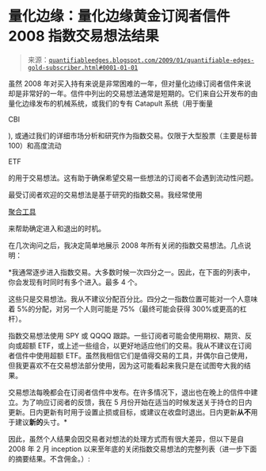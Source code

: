 <!--yml

类别：未分类

日期：2024-05-18 13:29:19

-->

# 量化边缘：量化边缘黄金订阅者信件 2008 指数交易想法结果

> 来源：[`quantifiableedges.blogspot.com/2009/01/quantifiable-edges-gold-subscriber.html#0001-01-01`](http://quantifiableedges.blogspot.com/2009/01/quantifiable-edges-gold-subscriber.html#0001-01-01)

虽然 2008 年对买入持有来说是非常困难的一年，但对量化边缘订阅者信件来说却是非常好的一年。信件中列出的交易想法通常是短期的。它们来自公开发布的由量化边缘发布的机械系统，或我们的专有 Catapult 系统（用于衡量

CBI

), 或通过我们的详细市场分析和研究作为指数交易。仅限于大型股票（主要是标普 100）和高度流动

ETF

的用于交易想法。这有助于确保希望交易一些想法的订阅者不会遇到流动性问题。

最受订阅者欢迎的交易想法是基于研究的指数交易。我经常使用

[聚合工具](http://quantifiableedges.blogspot.com/2009/01/quantifiable-edges-aggregator.html)

来帮助确定进入和退出的时机。

在几次询问之后，我决定简单地展示 2008 年所有关闭的指数交易想法。几点说明：

*我通常逐步进入指数交易。大多数时候一次四分之一。因此，在下面的列表中，你会发现有时同时有多个进入。最多 4 个。

这些只是交易想法。我从不建议分配百分比。四分之一指数位置可能对一个人意味着 5%的分配，对另一个人则可能是 75%（最终可能会获得 300%或更高的杠杆）。

指数交易想法使用 SPY 或 QQQQ 跟踪。一些订阅者可能会使用期权、期货、反向或超额 ETF，或上述一些组合，以更好地适应他们的交易。我从不建议在订阅者信件中使用超额 ETF。虽然我相信它们是值得交易的工具，并偶尔自己使用，但我更喜欢不在交易想法部分使用，因为这可能看起来我只是在试图夸大我的结果。

交易想法每晚都会在订阅者信件中发布。在许多情况下，退出也在晚上的信件中建立。为了响应订阅者的反馈，我在 5 月份开始在适当的时候发送关于持仓的日内更新。日内更新有时用于设置止损或目标，或建议在收盘时退出。日内更新**从不**用于建议**新的**头寸。*

因此，虽然个人结果会因交易者对想法的处理方式而有很大差异，但以下是自 2008 年 2 月 inception 以来至年底的关闭指数交易想法的完整列表（进一步下面的摘要结果。不含佣金。）:

